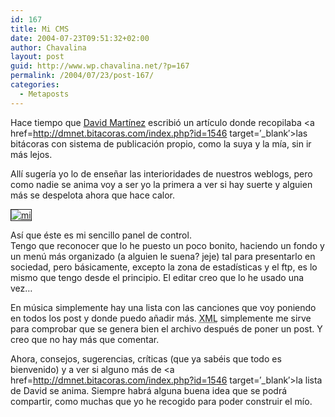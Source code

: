 ```yaml
---
id: 167
title: Mi CMS
date: 2004-07-23T09:51:32+02:00
author: Chavalina
layout: post
guid: http://www.wp.chavalina.net/?p=167
permalink: /2004/07/23/post-167/
categories:
  - Metaposts
---
```

Hace tiempo que <a href=http://dmnet.bitacoras.com/ target=&prime;_blank&prime;>David Mart&iacute;nez</a> escribi&oacute; un art&iacute;culo donde recopilaba <a href=http://dmnet.bitacoras.com/index.php?id=1546 target=&prime;_blank&prime;>las bitácoras con sistema de publicaci&oacute;n propio</a>, como la suya y la m&iacute;a, sin ir más lejos.

All&iacute; suger&iacute;a yo lo de ense&ntilde;ar las interioridades de nuestros weblogs, pero como nadie se anima voy a ser yo la primera a ver si hay suerte y alguien más se despelota ahora que hace calor.

<a href=http://www.chavalina.net/imagenes/fotos/cms.gif target=&prime;_blank&prime;><img src="http://www.chavalina.net/imagenes/fotos/thumbs/cms.gif" border="1" alt=mi cms align="center"></a>

As&iacute; que éste es mi sencillo panel de control.  
Tengo que reconocer que lo he puesto un poco bonito, haciendo un fondo y un men&uacute; más organizado (a alguien le suena? jeje) tal para presentarlo en sociedad, pero básicamente, excepto la zona de estad&iacute;sticas y el ftp, es lo mismo que tengo desde el principio. El editar creo que lo he usado una vez… 

En m&uacute;sica simplemente hay una lista con las canciones que voy poniendo en todos los post y donde puedo a&ntilde;adir más. <acronym title="eXtensible Markup Language">XML</acronym> simplemente me sirve para comprobar que se genera bien el archivo después de poner un post. Y creo que no hay más que comentar.

Ahora, consejos, sugerencias, cr&iacute;ticas (que ya sabéis que todo es bienvenido) y a ver si alguno más de <a href=http://dmnet.bitacoras.com/index.php?id=1546 target=&prime;_blank&prime;>la lista de David</a> se anima. Siempre habrá alguna buena idea que se podrá compartir, como muchas que yo he recogido para poder construir el m&iacute;o.